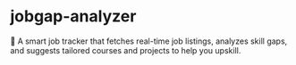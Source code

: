 # jobgap-analyzer
💼 A smart job tracker that fetches real-time job listings, analyzes skill gaps, and suggests tailored courses and projects to help you upskill.
